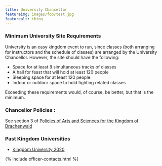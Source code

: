 ```yaml
---
title: University Chancellor
featureimg: images/foo/test.jpg
featurealt: thing
---
```


<h3>Minimum University Site Requirements</h3>
<p>University is an easy kingdom event to run, since classes (both arranging for instructors and the schedule of classes) are arranged by the University Chancellor. However, the site should have the following:</p>
<ul>
<li>Space for at least 8 simultaneous tracks of classes </li>
<li>A hall for feast that will hold at least 120 people </li>
<li>Sleeping space for at least 120 people </li>
<li>Indoor or outdoor space to hold fighting related classes </li>
</ul>
<p>Exceeding these requirements would, of course, be better, but that is the minimum.</p>
<h3>Chancellor Policies :</h3>
<p>See section 3 of <a href="{{ site.baseurl }}{% link offices/unichancellor/policies.md %}">Policies of Arts and Sciences for the Kingdom of Drachenwald</a></p>

<h3>Past Kingdom Universities</h3>
<ul>
<li><a href="{{ site.baseurl }}{% link offices/unichancellor/ku202.md %}">Kingdom University 2020</a></li>
</ul>
{% include officer-contacts.html %}
